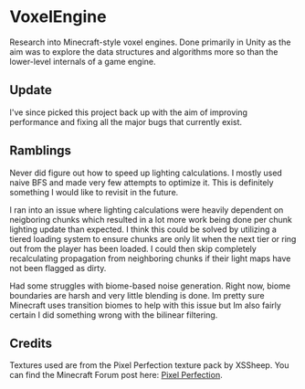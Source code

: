 # VoxelEngine
Research into Minecraft-style voxel engines. Done primarily in Unity as the aim was to explore the data structures and algorithms more so than the lower-level internals of a game engine.

## Update
I've since picked this project back up with the aim of improving performance and fixing all the major bugs that currently exist.

## Ramblings
Never did figure out how to speed up lighting calculations. I mostly used naive BFS and made very few attempts to optimize it. This is definitely something I would like to revisit in the future. 

I ran into an issue where lighting calculations were heavily dependent on neigboring chunks which resulted in a lot more work being done per chunk lighting update than expected. I think this could be solved by utilizing a tiered loading system  to ensure chunks are only lit when the next tier or ring out from the player has been loaded. I could then skip completely recalculating propagation from neighboring chunks if their light maps have not been flagged as dirty. 

Had some struggles with biome-based noise generation. Right now, biome boundaries are harsh and very little blending is done. Im pretty sure Minecraft uses transition biomes to help with this issue but Im also fairly certain I did something wrong with the bilinear filtering.

## Credits
Textures used are from the Pixel Perfection texture pack by XSSheep.
You can find the Minecraft Forum post here: 
[Pixel Perfection](https://www.minecraftforum.net/forums/mapping-and-modding-java-edition/resource-packs/1242533-pixel-perfection-now-with-polar-bears-1-11).
